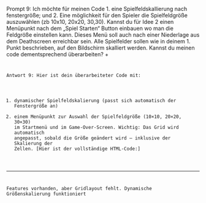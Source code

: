 Prompt 9: Ich möchte für meinen Code 1. eine Spielfeldskallierung nach fenstergröße; und 2. Eine möglichkeit für den Spieler die Spielfeldgröße auszuwählen (zb 10x10, 20x20, 30,30).
Kannst du für Idee 2 einen Menüpunkt nach dem „Spiel Starten“ Button einbauen wo man die Feldgröße einstellen kann. Dieses Menü soll auch nach einer Niederlage aus dem Deathscreen erreichbar sein.
Alle Spielfelder sollen wie in deinem 1. Punkt beschrieben, auf den Bildschirm skalliert werden.
Kannst du meinen code dementsprechend überarbeiten? + <Code>

Antwort 9:
Hier ist dein überarbeiteter Code mit:
1. dynamischer Spielfeldskalierung (passt sich automatisch der Fenstergröße an)
2. einem Menüpunkt zur Auswahl der Spielfeldgröße (10×10, 20×20, 30×30) im Startmenü und im Game-Over-Screen.
   Wichtig: Das Grid wird automatisch angepasst, sobald die Größe geändert wird – inklusive der Skalierung der Zellen.
   [Hier ist der vollständige HTML-Code:]

----
Features vorhanden, aber Gridlayout fehlt. Dynamische Größenskalierung funktioniert